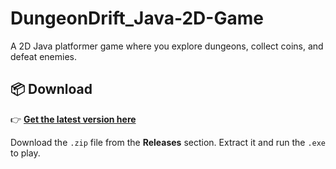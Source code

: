 # DungeonDrift_Java-2D-Game
A 2D Java platformer game where you explore dungeons, collect coins, and defeat enemies.

## 📦 Download

👉 **[Get the latest version here](https://github.com/SameenChawle/DungeonDrift_Java-2D-Game/releases)**

Download the `.zip` file from the **Releases** section. Extract it and run the `.exe` to play.
